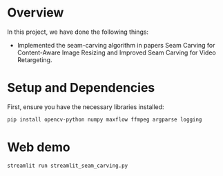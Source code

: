 # Overview

In this project, we have done the following things:

- Implemented the seam-carving algorithm in papers Seam Carving for Content-Aware Image Resizing and Improved Seam Carving for Video Retargeting.

# Setup and Dependencies

First, ensure you have the necessary libraries installed:

```bash
pip install opencv-python numpy maxflow ffmpeg argparse logging
```

# Web demo

<!-- python seam_carving_image.py -f <input_image_path> -dh <desired_height> -dw <desired_width> -->

```bash
streamlit run streamlit_seam_carving.py
```
